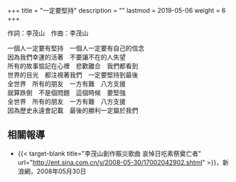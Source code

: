+++
title = "一定要堅持"
description = ""
lastmod = 2019-05-06
weight = 6
+++


作詞：李茂山　作曲：李茂山

一個人一定要有堅持　一個人一定要有自己的信念  
因為我們幸運的活著　不要讓不在的人失望  
所有的故事惦記在心裡　悲歡離合　我們都看到  
世界的目光　都注視著我們　一定要堅持到最後  
全世界　所有的朋友　一方有難　八方支援  
就算跌倒　不是個問題　這個時候　要堅強  
全世界　所有的朋友　一方有難　八方支援  
因為歷史永遠會記載　最後的勝利一定屬於我們  

## 相關報導
* {{< target-blank title="李茂山創作賑災歌曲 哀悼日吃素祭奠亡者" url="http://ent.sina.com.cn/y/2008-05-30/17002042902.shtml" >}}，新浪網，2008年05月30日